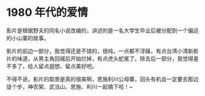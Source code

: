 # 1980 年代的爱情

影片是根据野夫的同名小说改编的，讲述的是一名大学生毕业后被分配到一个偏远的小山寨的故事。

影片的前边一部分，我觉得还是不错的，很纯，一点都不浮躁，有点台湾小清新影片的味道，从男主角回城后开始烂掉，有点虎头蛇尾了。除去后一部分，我觉得差不多了，给人留点遐想、留点美好吧。

不得不说，影片的取景是真的很美啊，恩施利川公母寨，回头有机会一定要去那边徒个步，神农架、武当山、恩施、利川一起搞下哈！~
